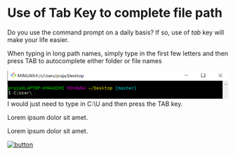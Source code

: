 # Use of Tab Key to complete file path

Do you use the command prompt on a daily basis? If so, use of *tab* key will make your life easier.

When typing in long path names, simply type in the first few letters and then press TAB to autocomplete either folder or file names

![See image](https://github.com/prajaktavpendse/projectpractice/blob/master/Images/Use_of_tab_key.PNG)
I would just need to type in C:\U and then press the TAB key.

Lorem ipsum dolor sit amet.

Lorem ipsum dolor sit amet.

[![button](http://www.presentationpro.com/images/product/medium/slide/PPP_CGENE_LT3_Presentation-PowerPoint-Slide-Graphic_Push_Button_Up.jpg)](https://mattermost.com)